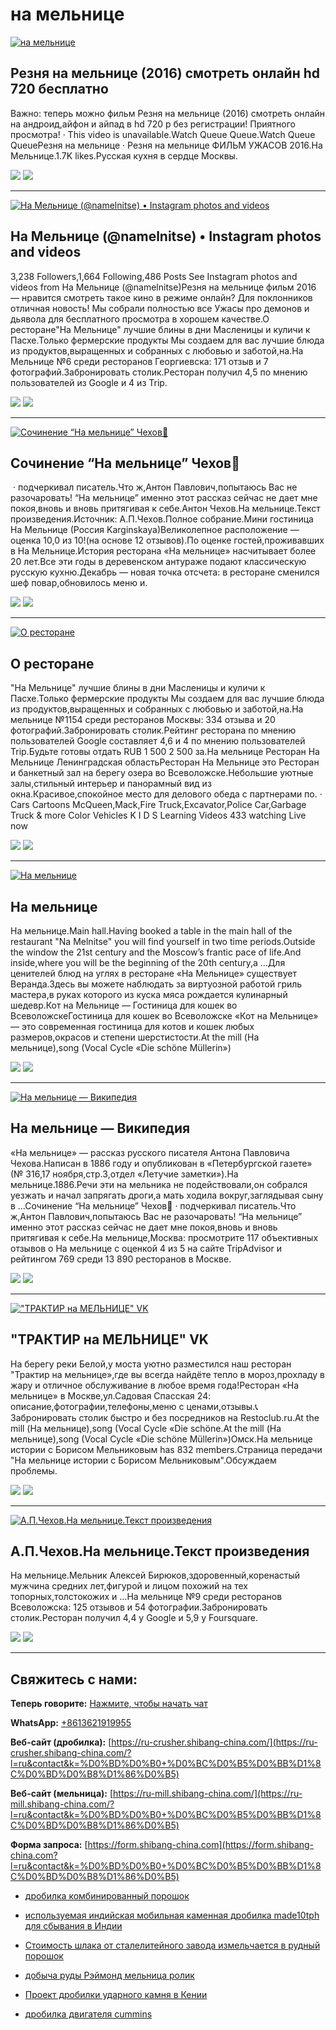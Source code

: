 # на мельнице

<a href="https://swt.shibang-china.com/?l=ru&img&k=%D0%BD%D0%B0+%D0%BC%D0%B5%D0%BB%D1%8C%D0%BD%D0%B8%D1%86%D0%B5" target="_blank">![на мельнице](http://static.shibang-china.com/all-800x300/668.jpg)</a>

## Резня на мельнице (2016) смотреть онлайн hd 720 бесплатно
Важно: теперь можно фильм Резня на мельнице (2016) смотреть онлайн на андроид,айфон и айпад в hd 720 p без регистрации! Приятного просмотра!&nbsp;&#0183;&#32;This video is unavailable.Watch Queue Queue.Watch Queue QueueРезня на мельнице&nbsp;&#0183;&#32;Резня на мельнице ФИЛЬМ УЖАСОВ 2016.На Мельнице.1.7K likes.Русская кухня в сердце Москвы.


<a href="https://whatsapp.shibangsoft.com/WhatsApp.php" target="_blank" title="WhatsApp">![](http://static.shibang-china.com/icon/whatsapp.png)</a> <a href="https://swt.shibang-china.com/?l=ru&icon&k=%D0%BD%D0%B0+%D0%BC%D0%B5%D0%BB%D1%8C%D0%BD%D0%B8%D1%86%D0%B5" target="_blank">![](http://static.shibang-china.com/icon/chat-ru.png)</a>

---

<a href="https://swt.shibang-china.com/?l=ru&img&k=%D0%BD%D0%B0+%D0%BC%D0%B5%D0%BB%D1%8C%D0%BD%D0%B8%D1%86%D0%B5" target="_blank">![На Мельнице (@namelnitse) • Instagram photos and videos](http://static.shibang-china.com/all-800x300/49.jpg)</a>

## На Мельнице (@namelnitse) • Instagram photos and videos
3,238 Followers,1,664 Following,486 Posts See Instagram photos and videos from На Мельнице (@namelnitse)Резня на мельнице фильм 2016 — нравится смотреть такое кино в режиме онлайн? Для поклонников отличная новость! Мы собрали полностью все Ужасы про демонов и дьявола для бесплатного просмотра в хорошем качестве.О ресторане&quot;На Мельнице&quot; лучшие блины в дни Масленицы и куличи к Пасхе.Только фермерские продукты Мы создаем для вас лучшие блюда из продуктов,выращенных и собранных с любовью и заботой,на.На Мельнице №6 среди ресторанов Георгиевска: 171 отзыв и 7 фотографий.Забронировать столик.Ресторан получил 4,5 по мнению пользователей из Google и 4 из Trip.


<a href="https://whatsapp.shibangsoft.com/WhatsApp.php" target="_blank" title="WhatsApp">![](http://static.shibang-china.com/icon/whatsapp.png)</a> <a href="https://swt.shibang-china.com/?l=ru&icon&k=%D0%BD%D0%B0+%D0%BC%D0%B5%D0%BB%D1%8C%D0%BD%D0%B8%D1%86%D0%B5" target="_blank">![](http://static.shibang-china.com/icon/chat-ru.png)</a>

---

<a href="https://swt.shibang-china.com/?l=ru&img&k=%D0%BD%D0%B0+%D0%BC%D0%B5%D0%BB%D1%8C%D0%BD%D0%B8%D1%86%D0%B5" target="_blank">![Сочинение “На мельнице” Чехов📕](http://static.shibang-china.com/all-800x300/750.jpg)</a>

## Сочинение “На мельнице” Чехов📕
&nbsp;&#0183;&#32;подчеркивал писатель.Что ж,Антон Павлович,попытаюсь Вас не разочаровать! “На мельнице” именно этот рассказ сейчас не дает мне покоя,вновь и вновь притягивая к себе.Антон Чехов.На мельнице.Текст произведения.Источник: А.П.Чехов.Полное собрание.Мини гостиница На Мельнице (Россия Karginskaya)Великолепное расположение — оценка 10,0 из 10!(на основе 12 отзывов).По оценке гостей,проживавших в На Мельнице.История ресторана &#171;На мельнице&#187; насчитывает более 20 лет.Все эти годы в деревенском антураже подают классическую русскую кухню.Декабрь — новая точка отсчета: в ресторане сменился шеф повар,обновилось меню и.


<a href="https://whatsapp.shibangsoft.com/WhatsApp.php" target="_blank" title="WhatsApp">![](http://static.shibang-china.com/icon/whatsapp.png)</a> <a href="https://swt.shibang-china.com/?l=ru&icon&k=%D0%BD%D0%B0+%D0%BC%D0%B5%D0%BB%D1%8C%D0%BD%D0%B8%D1%86%D0%B5" target="_blank">![](http://static.shibang-china.com/icon/chat-ru.png)</a>

---

<a href="https://swt.shibang-china.com/?l=ru&img&k=%D0%BD%D0%B0+%D0%BC%D0%B5%D0%BB%D1%8C%D0%BD%D0%B8%D1%86%D0%B5" target="_blank">![О ресторане](http://static.shibang-china.com/all-800x300/616.jpg)</a>

## О ресторане
&quot;На Мельнице&quot; лучшие блины в дни Масленицы и куличи к Пасхе.Только фермерские продукты Мы создаем для вас лучшие блюда из продуктов,выращенных и собранных с любовью и заботой,на.На мельнице №1154 среди ресторанов Москвы: 334 отзыва и 20 фотографий.Забронировать столик.Рейтинг ресторана по мнению пользователей Google составляет 4,6 и 4 по мнению пользователей Trip.Будьте готовы отдать RUB 1 500 2 500 за.На мельнице Ресторан На Мельнице Ленинградская областьРесторан На Мельнице это Ресторан и банкетный зал на берегу озера во Всеволожске.Небольшие уютные залы,стильный интерьер и панорамный вид из окна.Красивое,спокойное место для делового обеда с партнерами по.&nbsp;&#0183;&#32;Cars Cartoons McQueen,Mack,Fire Truck,Excavator,Police Car,Garbage Truck &amp; more Color Vehicles K I D S Learning Videos 433 watching Live now


<a href="https://whatsapp.shibangsoft.com/WhatsApp.php" target="_blank" title="WhatsApp">![](http://static.shibang-china.com/icon/whatsapp.png)</a> <a href="https://swt.shibang-china.com/?l=ru&icon&k=%D0%BD%D0%B0+%D0%BC%D0%B5%D0%BB%D1%8C%D0%BD%D0%B8%D1%86%D0%B5" target="_blank">![](http://static.shibang-china.com/icon/chat-ru.png)</a>

---

<a href="https://swt.shibang-china.com/?l=ru&img&k=%D0%BD%D0%B0+%D0%BC%D0%B5%D0%BB%D1%8C%D0%BD%D0%B8%D1%86%D0%B5" target="_blank">![На мельнице](http://static.shibang-china.com/all-800x300/96.jpg)</a>

## На мельнице
На мельнице.Main hall.Having booked a table in the main hall of the restaurant &quot;Na Melnitse&quot; you will find yourself in two time periods.Outside the window the 21st century and the Moscow’s frantic pace of life.And inside,where you will be the beginning of the 20th century,a …Для ценителей блюд на углях в ресторане &#171;На Мельнице&#187; существует Веранда.Здесь вы можете наблюдать за виртуозной работой гриль мастера,в руках которого из куска мяса рождается кулинарный шедевр.Кот на Мельнице — Гостиница для кошек во ВсеволожскеГостиница для кошек во Всеволожске &#171;Кот на Мельнице&#187; — это современная гостиница для котов и кошек любых размеров,окрасов и степени шерстистости.At the mill (На мельнице),song (Vocal Cycle &#171;Die sch&#246;ne M&#252;llerin&#187;)


<a href="https://whatsapp.shibangsoft.com/WhatsApp.php" target="_blank" title="WhatsApp">![](http://static.shibang-china.com/icon/whatsapp.png)</a> <a href="https://swt.shibang-china.com/?l=ru&icon&k=%D0%BD%D0%B0+%D0%BC%D0%B5%D0%BB%D1%8C%D0%BD%D0%B8%D1%86%D0%B5" target="_blank">![](http://static.shibang-china.com/icon/chat-ru.png)</a>

---

<a href="https://swt.shibang-china.com/?l=ru&img&k=%D0%BD%D0%B0+%D0%BC%D0%B5%D0%BB%D1%8C%D0%BD%D0%B8%D1%86%D0%B5" target="_blank">![На мельнице — Википедия](http://static.shibang-china.com/all-800x300/957.jpg)</a>

## На мельнице — Википедия
&#171;На мельнице&#187; — рассказ русского писателя Антона Павловича Чехова.Написан в 1886 году и опубликован в &#171;Петербургской газете&#187; (№ 316,17 ноября,стр.3,отдел &#171;Летучие заметки&#187;).На мельнице.1886.Речи эти на мельника не подействовали,он собрался уезжать и начал запрягать дроги,а мать ходила вокруг,заглядывая сыну в …Сочинение “На мельнице” Чехов📕&nbsp;&#0183;&#32;подчеркивал писатель.Что ж,Антон Павлович,попытаюсь Вас не разочаровать! “На мельнице” именно этот рассказ сейчас не дает мне покоя,вновь и вновь притягивая к себе.На мельнице,Москва: просмотрите 117 объективных отзывов о На мельнице с оценкой 4 из 5 на сайте TripAdvisor и рейтингом 769 среди 13 890 ресторанов в Москве.


<a href="https://whatsapp.shibangsoft.com/WhatsApp.php" target="_blank" title="WhatsApp">![](http://static.shibang-china.com/icon/whatsapp.png)</a> <a href="https://swt.shibang-china.com/?l=ru&icon&k=%D0%BD%D0%B0+%D0%BC%D0%B5%D0%BB%D1%8C%D0%BD%D0%B8%D1%86%D0%B5" target="_blank">![](http://static.shibang-china.com/icon/chat-ru.png)</a>

---

<a href="https://swt.shibang-china.com/?l=ru&img&k=%D0%BD%D0%B0+%D0%BC%D0%B5%D0%BB%D1%8C%D0%BD%D0%B8%D1%86%D0%B5" target="_blank">![&quot;ТРАКТИР на МЕЛЬНИЦЕ&quot; VK](http://static.shibang-china.com/all-800x300/1222.jpg)</a>

## &quot;ТРАКТИР на МЕЛЬНИЦЕ&quot; VK
На берегу реки Белой,у моста уютно разместился наш ресторан &quot;Трактир на мельнице&#187;,где вы всегда найдёте тепло в мороз,прохладу в жару и отличное обслуживание в любое время года!Ресторан &#171;На мельнице&#187; в Москве,ул.Садовая Спасская 24: описание,фотографии,телефоны,меню с ценами,отзывы.📞 Забронировать столик быстро и без посредников на Restoclub.ru.At the mill (На мельнице),song (Vocal Cycle &#171;Die sch&#246;ne.At the mill (На мельнице),song (Vocal Cycle &#171;Die sch&#246;ne M&#252;llerin&#187;)Омск.На мельнице истории с Борисом Мельниковым has 832 members.Страница передачи &quot;На мельнице истории с Борисом Мельниковым&quot;.Обсуждаем проблемы.


<a href="https://whatsapp.shibangsoft.com/WhatsApp.php" target="_blank" title="WhatsApp">![](http://static.shibang-china.com/icon/whatsapp.png)</a> <a href="https://swt.shibang-china.com/?l=ru&icon&k=%D0%BD%D0%B0+%D0%BC%D0%B5%D0%BB%D1%8C%D0%BD%D0%B8%D1%86%D0%B5" target="_blank">![](http://static.shibang-china.com/icon/chat-ru.png)</a>

---

<a href="https://swt.shibang-china.com/?l=ru&img&k=%D0%BD%D0%B0+%D0%BC%D0%B5%D0%BB%D1%8C%D0%BD%D0%B8%D1%86%D0%B5" target="_blank">![А.П.Чехов.На мельнице.Текст произведения](http://static.shibang-china.com/all-800x300/160.jpg)</a>

## А.П.Чехов.На мельнице.Текст произведения
На мельнице.Мельник Алексей Бирюков,здоровенный,коренастый мужчина средних лет,фигурой и лицом похожий на тех топорных,толстокожих и …На мельнице №9 среди ресторанов Всеволожска: 125 отзывов и 54 фотографии.Забронировать столик.Ресторан получил 4,4 у Google и 5,9 у Foursquare.

<a href="https://whatsapp.shibangsoft.com/WhatsApp.php" target="_blank" title="WhatsApp">![](http://static.shibang-china.com/icon/whatsapp.png)</a> <a href="https://swt.shibang-china.com/?l=ru&icon&k=%D0%BD%D0%B0+%D0%BC%D0%B5%D0%BB%D1%8C%D0%BD%D0%B8%D1%86%D0%B5" target="_blank">![](http://static.shibang-china.com/icon/chat-ru.png)</a>

---
## Свяжитесь с нами:

**Теперь говорите:** [Нажмите, чтобы начать чат](https://swt.shibang-china.com?l=ru&contact&k=%D0%BD%D0%B0+%D0%BC%D0%B5%D0%BB%D1%8C%D0%BD%D0%B8%D1%86%D0%B5)

**WhatsApp:**  [+8613621919955](https://whatsapp.shibangsoft.com/WhatsApp.php)

**Веб-сайт (дробилка):** [https://ru-crusher.shibang-china.com/](https://ru-crusher.shibang-china.com/?l=ru&contact&k=%D0%BD%D0%B0+%D0%BC%D0%B5%D0%BB%D1%8C%D0%BD%D0%B8%D1%86%D0%B5)

**Веб-сайт (мельница):** [https://ru-mill.shibang-china.com/](https://ru-mill.shibang-china.com/?l=ru&contact&k=%D0%BD%D0%B0+%D0%BC%D0%B5%D0%BB%D1%8C%D0%BD%D0%B8%D1%86%D0%B5)

**Форма запроса:** [https://form.shibang-china.com](https://form.shibang-china.com?l=ru&contact&k=%D0%BD%D0%B0+%D0%BC%D0%B5%D0%BB%D1%8C%D0%BD%D0%B8%D1%86%D0%B5)

* [дробилка комбинированный порошок](../133/%D0%B4%D1%80%D0%BE%D0%B1%D0%B8%D0%BB%D0%BA%D0%B0%20%D0%BA%D0%BE%D0%BC%D0%B1%D0%B8%D0%BD%D0%B8%D1%80%D0%BE%D0%B2%D0%B0%D0%BD%D0%BD%D1%8B%D0%B9%20%D0%BF%D0%BE%D1%80%D0%BE%D1%88%D0%BE%D0%BA.md)

* [используемая индийская мобильная каменная дробилка made10tph для сбывания в Индии](../132/%D0%B8%D1%81%D0%BF%D0%BE%D0%BB%D1%8C%D0%B7%D1%83%D0%B5%D0%BC%D0%B0%D1%8F%20%D0%B8%D0%BD%D0%B4%D0%B8%D0%B9%D1%81%D0%BA%D0%B0%D1%8F%20%D0%BC%D0%BE%D0%B1%D0%B8%D0%BB%D1%8C%D0%BD%D0%B0%D1%8F%20%D0%BA%D0%B0%D0%BC%D0%B5%D0%BD%D0%BD%D0%B0%D1%8F%20%D0%B4%D1%80%D0%BE%D0%B1%D0%B8%D0%BB%D0%BA%D0%B0%20made10tph%20%D0%B4%D0%BB%D1%8F%20%D1%81%D0%B1%D1%8B%D0%B2%D0%B0%D0%BD%D0%B8%D1%8F%20%D0%B2%20%D0%98%D0%BD%D0%B4%D0%B8%D0%B8.md)

* [Стоимость шлака от сталелитейного завода измельчается в рудный порошок](../131/%D0%A1%D1%82%D0%BE%D0%B8%D0%BC%D0%BE%D1%81%D1%82%D1%8C%20%D1%88%D0%BB%D0%B0%D0%BA%D0%B0%20%D0%BE%D1%82%20%D1%81%D1%82%D0%B0%D0%BB%D0%B5%D0%BB%D0%B8%D1%82%D0%B5%D0%B9%D0%BD%D0%BE%D0%B3%D0%BE%20%D0%B7%D0%B0%D0%B2%D0%BE%D0%B4%D0%B0%20%D0%B8%D0%B7%D0%BC%D0%B5%D0%BB%D1%8C%D1%87%D0%B0%D0%B5%D1%82%D1%81%D1%8F%20%D0%B2%20%D1%80%D1%83%D0%B4%D0%BD%D1%8B%D0%B9%20%D0%BF%D0%BE%D1%80%D0%BE%D1%88%D0%BE%D0%BA.md)

* [добыча руды Рэймонд мельница ролик](../134/%D0%B4%D0%BE%D0%B1%D1%8B%D1%87%D0%B0%20%D1%80%D1%83%D0%B4%D1%8B%20%D0%A0%D1%8D%D0%B9%D0%BC%D0%BE%D0%BD%D0%B4%20%D0%BC%D0%B5%D0%BB%D1%8C%D0%BD%D0%B8%D1%86%D0%B0%20%D1%80%D0%BE%D0%BB%D0%B8%D0%BA.md)

* [Проект дробилки ударного камня в Кении](../132/%D0%9F%D1%80%D0%BE%D0%B5%D0%BA%D1%82%20%D0%B4%D1%80%D0%BE%D0%B1%D0%B8%D0%BB%D0%BA%D0%B8%20%D1%83%D0%B4%D0%B0%D1%80%D0%BD%D0%BE%D0%B3%D0%BE%20%D0%BA%D0%B0%D0%BC%D0%BD%D1%8F%20%D0%B2%20%D0%9A%D0%B5%D0%BD%D0%B8%D0%B8.md)

* [дробилка двигателя cummins](../135/%D0%B4%D1%80%D0%BE%D0%B1%D0%B8%D0%BB%D0%BA%D0%B0%20%D0%B4%D0%B2%D0%B8%D0%B3%D0%B0%D1%82%D0%B5%D0%BB%D1%8F%20cummins.md)